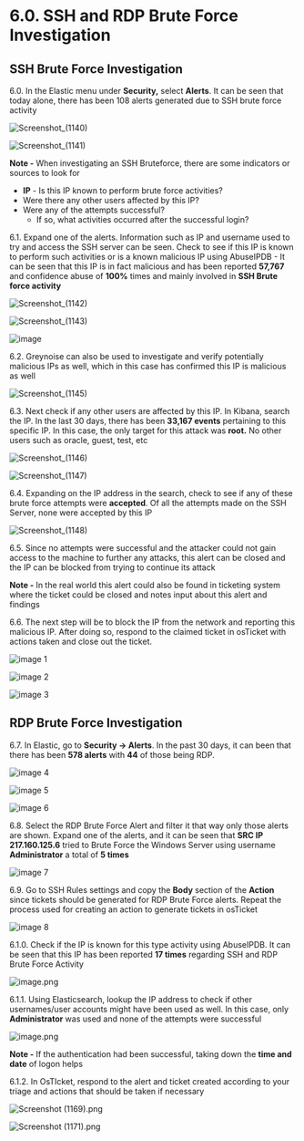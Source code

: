 # 6.0. SSH and RDP Brute Force Investigation

## SSH Brute Force Investigation

6.0. In the Elastic menu under **Security,** select **Alerts**. It can be seen that today alone, there has been 108 alerts generated due to SSH brute force activity

![Screenshot_(1140)](https://github.com/user-attachments/assets/f0e735c0-ffe2-4505-9922-5016ce878f22)

![Screenshot_(1141)](https://github.com/user-attachments/assets/0150acae-488b-420e-b3b6-520983719781)

**Note -** When investigating an SSH Bruteforce, there are some indicators or sources to look for

- **IP** - Is this IP known to perform brute force activities?
- Were there any other users affected by this IP?
- Were any of the attempts successful?
    - If so, what activities occurred after the successful login?

6.1. Expand one of the alerts. Information such as IP and username used to try and access the SSH server can be seen. Check to see if this IP is known to perform such activities or is a known malicious IP using AbuseIPDB 
    - It can be seen that this IP is in fact malicious and has been reported **57,767** and confidence abuse of **100%** times and mainly involved in **SSH Brute force activity**

![Screenshot_(1142)](https://github.com/user-attachments/assets/fa88ec8b-e133-4ab0-a829-0d91f64094ff)

![Screenshot_(1143)](https://github.com/user-attachments/assets/832518ea-bf10-4d6e-adbf-d689ce3239ba)

![image](https://github.com/user-attachments/assets/de9922c3-3510-4b16-9af9-312973d545ea)

6.2. Greynoise can also be used to investigate and verify potentially malicious IPs as well, which in this case has confirmed this IP is malicious as well

![Screenshot_(1145)](https://github.com/user-attachments/assets/2893cc92-9076-4bf8-b137-bd7a1c9e537a)

6.3. Next check if any other users are affected by this IP. In Kibana, search the IP. In the last 30 days, there has been **33,167 events** pertaining to this specific IP.  In this case, the only target for this attack was **root.** No other users such as oracle, guest, test, etc

![Screenshot_(1146)](https://github.com/user-attachments/assets/40c8ad8e-da45-4d6a-a3cd-fee4fe34c893)

![Screenshot_(1147)](https://github.com/user-attachments/assets/f059a94f-dbb4-4afc-86e7-b088865026b1)

6.4. Expanding on the IP address in the search, check to see if any of these brute force attempts were **accepted**. Of all the attempts made on the SSH Server, none were accepted by this IP

![Screenshot_(1148)](https://github.com/user-attachments/assets/f8bd42a0-d802-4cb4-abec-0ca6c999d949)

6.5. Since no attempts were successful and the attacker could not gain access to the machine to further any attacks, this alert can be closed and the IP can be blocked from trying to continue its attack

**Note -** In the real world this alert could also be found in ticketing system where the ticket could be closed and notes input about this alert and findings

6.6. The next step will be to block the IP from the network and reporting this malicious IP. After doing so, respond to the claimed ticket in osTicket with actions taken and close out the ticket.

![image 1](https://github.com/user-attachments/assets/5460fcd3-8071-4dbf-bb29-64eb57ebc7dc)

![image 2](https://github.com/user-attachments/assets/ba05cc31-76d9-47b8-a1c1-43b05fc5f233)

![image 3](https://github.com/user-attachments/assets/7d97c170-5f83-483d-8ba6-47e44d03d84e)

## RDP Brute Force Investigation

6.7. In Elastic, go to **Security → Alerts**. In the past 30 days, it can been that there has been **578 alerts** with **44** of those being RDP. 

![image 4](https://github.com/user-attachments/assets/6d9bf4c8-27dd-4c9f-815e-bd8daf7f2381)

![image 5](https://github.com/user-attachments/assets/d1a52109-6b95-4e1b-893a-ad5b95782020)

![image 6](https://github.com/user-attachments/assets/672746ce-b3ca-4a24-8b33-c0921e27daab)

6.8. Select the RDP Brute Force Alert and filter it that way only those alerts are shown. Expand one of the alerts, and it can be seen that **SRC IP 217.160.125.6** tried to Brute Force the Windows Server using username **Administrator** a total of **5 times**

![image 7](https://github.com/user-attachments/assets/2fb7f0dc-e986-4ca9-a660-507cc22801e9)

6.9. Go to SSH Rules settings and copy the **Body** section of the **Action** since tickets should be generated for RDP Brute Force alerts. Repeat the process used for creating an action to generate tickets in osTicket

![image 8](https://github.com/user-attachments/assets/72a2a970-66af-4024-b5b3-39d22367a34a)

6.1.0. Check if the IP is known for this type activity using AbuseIPDB. It can be seen that this IP has been reported **17 times** regarding SSH and RDP Brute Force Activity 

![image.png](attachment:a428ff97-ca2e-4c76-8ed9-c6ad189fab90:image.png)

6.1.1. Using Elasticsearch, lookup the IP address to check if other usernames/user accounts might have been used as well. In this case, only **Administrator** was used and none of the attempts were successful

![image.png](attachment:cc63eb7f-9aca-4de0-bdcb-c40967ca654b:image.png)

**Note -** If the authentication had been successful, taking down the **time and date** of logon helps 

6.1.2. In OsTIcket, respond to the alert and ticket created according to your triage and actions that should be taken if necessary

![Screenshot (1169).png](attachment:a0371672-da47-4f7c-8f20-60d9d052ba01:Screenshot_(1169).png)

![Screenshot (1171).png](attachment:829db155-051f-4989-8ae2-75f1db19d50d:Screenshot_(1171).png)
